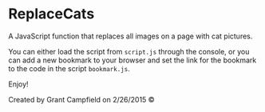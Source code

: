 # ReplaceCats

A JavaScript function that replaces all images on a page with cat pictures.

You can either load the script from `script.js` through the console, or you can add a new bookmark to your browser and set the link for the bookmark to the code in the script `bookmark.js`.

Enjoy!

Created by Grant Campfield on 2/26/2015 &copy;
